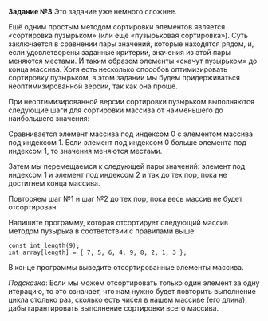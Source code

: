 **Задание №3**
Это задание уже немного сложнее.

Ещё одним простым методом сортировки элементов является «сортировка пузырьком» (или ещё «пузырьковая сортировка»). Суть заключается в сравнении пары значений, которые находятся рядом, и, если удовлетворены заданные критерии, значения из этой пары меняются местами. И таким образом элементы «скачут пузырьком» до конца массива. Хотя есть несколько способов оптимизировать сортировку пузырьком, в этом задании мы будем придерживаться неоптимизированной версии, так как она проще.

При неоптимизированной версии сортировки пузырьком выполняются следующие шаги для сортировки массива от наименьшего до наибольшего значения:

   Сравнивается элемент массива под индексом 0 с элементом массива под индексом 1. Если элемент под индексом 0 больше элемента под индексом 1, то значения меняются местами.

   Затем мы перемещаемся к следующей пары значений: элемент под индексом 1 и элемент под индексом 2 и так до тех пор, пока не достигнем конца массива.

   Повторяем шаг №1 и шаг №2 до тех пор, пока весь массив не будет отсортирован.

Напишите программу, которая отсортирует следующий массив методом пузырька в соответствии с правилами выше:

~~~
const int length(9);
int array[length] = { 7, 5, 6, 4, 9, 8, 2, 1, 3 };
~~~
В конце программы выведите отсортированные элементы массива.

*Подсказка*: Если мы можем отсортировать только один элемент за одну итерацию, то это означает, что нам нужно будет повторить выполнение цикла столько раз, сколько есть чисел в нашем массиве (его длина), дабы гарантировать выполнение сортировки всего массива.
